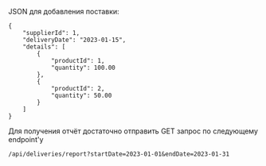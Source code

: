 JSON для добавления поставки:
```
{
    "supplierId": 1,
    "deliveryDate": "2023-01-15",
    "details": [
        {
            "productId": 1,
            "quantity": 100.00
        },
        {
            "productId": 2,
            "quantity": 50.00
        }
    ]
}
```
Для получения отчёт достаточно отправить GET запрос по следующему endpoint'у
```
/api/deliveries/report?startDate=2023-01-01&endDate=2023-01-31
```
